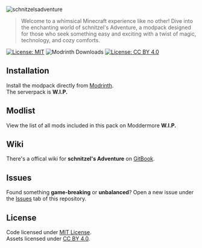 
![schnitzelsadventure](https://github.com/qizzle/schnitzels-adventure/assets/52245845/91abfa2e-f8c3-49aa-9512-b23cb847df97)

> Welcome to a whimsical Minecraft experience like no other! Dive into the enchanting world of schnitzel's Adventure, a modpack designed for those who seek something easy and exciting with a twist of magic, technology, and cozy comforts.

[![License: MIT](https://img.shields.io/badge/License-MIT-yellow.svg)](https://opensource.org/licenses/MIT) ![Modrinth Downloads](https://img.shields.io/modrinth/dt/schnitzels-adventure) [![License: CC BY 4.0](https://licensebuttons.net/l/by/4.0/80x15.png)](https://creativecommons.org/licenses/by/4.0/)


## Installation
Install the modpack directly from [Modrinth](https://modrinth.com/modpack/schnitzels-adventure).\
The serverpack is **W.I.P.**

## Modlist
View the list of all mods included in this pack on Moddermore **W.I.P.**

## Wiki
There's a offical wiki for **schnitzel's Adventure** on [GitBook](https://qizzle.gitbook.io/schnitzels-adventure/).

## Issues
Found something **game-breaking** or **unbalanced**? Open a new issue under the [Issues](https://github.com/qizzle/schnitzels-adventure/issues) tab of this repository.

## License
Code licensed under [MIT License](https://opensource.org/license/mit/).\
Assets licensed under [CC BY 4.0](https://creativecommons.org/licenses/by/4.0/deed).
